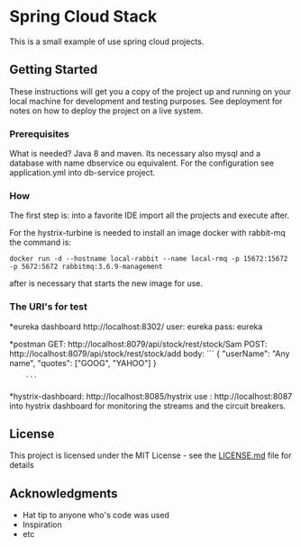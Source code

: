 # Spring Cloud Stack

This is a small example of use spring cloud projects.

## Getting Started

These instructions will get you a copy of the project up and running on your local machine for development and testing purposes. See deployment for notes on how to deploy the project on a live system.

### Prerequisites

What is needed? Java 8 and maven.
Its necessary also mysql and a database with name dbservice ou equivalent. For the configuration see application.yml into db-service project.

### How

The first step is: into a favorite IDE import all the projects and execute after.

For the hystrix-turbine is needed to install an image docker with rabbit-mq the command is:

```
docker run -d --hostname local-rabbit --name local-rmq -p 15672:15672 -p 5672:5672 rabbitmq:3.6.9-management
```
after is necessary that starts the new image for use.


### The URI's for test

*eureka dashboard
	http://localhost:8302/
	user: eureka
	pass: eureka

*postman
	GET: http://localhost:8079/api/stock/rest/stock/Sam
	POST: http://localhost:8079/api/stock/rest/stock/add
		body:
		```
		{
			"userName": "Any name",
			"quotes": ["GOOG", "YAHOO"]
		}

		```

*hystrix-dashboard:
	http://localhost:8085/hystrix
	use : http://localhost:8087 into hystrix dashboard for monitoring the streams and the circuit breakers.
			
## License

This project is licensed under the MIT License - see the [LICENSE.md](LICENSE.md) file for details

## Acknowledgments

* Hat tip to anyone who's code was used
* Inspiration
* etc
